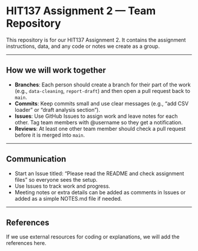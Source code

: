 # HIT137 Assignment 2 — Team Repository

This repository is for our HIT137 Assignment 2. It contains the assignment instructions, data, and any code or notes we create as a group.

---

## How we will work together

- **Branches**: Each person should create a branch for their part of the work (e.g., `data-cleaning`, `report-draft`) and then open a pull request back to `main`.
- **Commits**: Keep commits small and use clear messages (e.g., “add CSV loader” or “draft analysis section”).
- **Issues**: Use GitHub Issues to assign work and leave notes for each other. Tag team members with @username so they get a notification.
- **Reviews**: At least one other team member should check a pull request before it is merged into `main`.

---

## Communication

- Start an Issue titled: “Please read the README and check assignment files” so everyone sees the setup.
- Use Issues to track work and progress.
- Meeting notes or extra details can be added as comments in Issues or added as a simple NOTES.md file if needed.

---

## References

If we use external resources for coding or explanations, we will add the references here.


